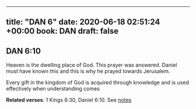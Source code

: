 
---
title: "DAN 6"
date: 2020-06-18 02:51:24 +00:00
book: DAN
draft: false
---

## DAN 6:10

Heaven is the dwelling place of God. This prayer was answered. Daniel must have known this and this is why he prayed towards Jerusalem.

Every gift in the kingdom of God is acquired through knowledge and is used effectively when understanding comes

**Related verses**: 1 Kings 8:30, Daniel 6:10. See [notes](https://my.bible.com/notes/3454367410567242032)

